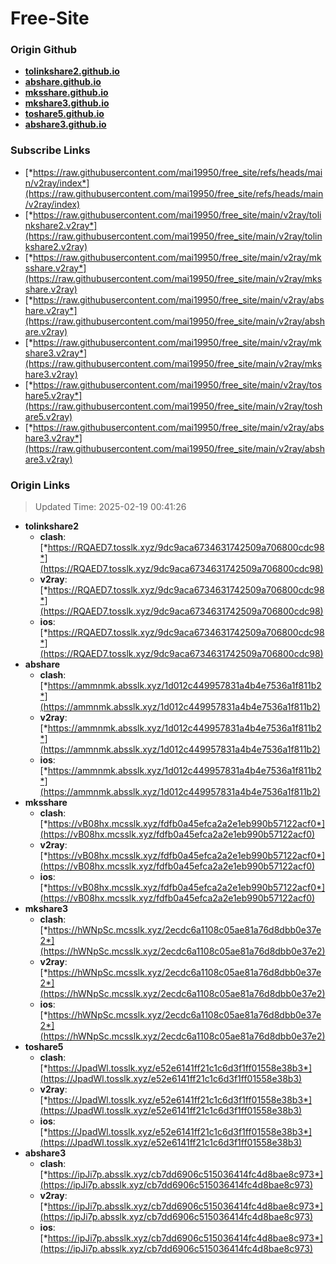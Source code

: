 # Free-Site

### Origin Github

- [**tolinkshare2.github.io**](https://github.com/tolinkshare2/tolinkshare2.github.io)
- [**abshare.github.io**](https://github.com/abshare/abshare.github.io)
- [**mksshare.github.io**](https://github.com/mksshare/mksshare.github.io)
- [**mkshare3.github.io**](https://github.com/mkshare3/mkshare3.github.io)
- [**toshare5.github.io**](https://github.com/toshare5/toshare5.github.io)
- [**abshare3.github.io**](https://github.com/abshare3/abshare3.github.io)

### Subscribe Links

- [*https://raw.githubusercontent.com/mai19950/free_site/refs/heads/main/v2ray/index*](https://raw.githubusercontent.com/mai19950/free_site/refs/heads/main/v2ray/index)
- [*https://raw.githubusercontent.com/mai19950/free_site/main/v2ray/tolinkshare2.v2ray*](https://raw.githubusercontent.com/mai19950/free_site/main/v2ray/tolinkshare2.v2ray)
- [*https://raw.githubusercontent.com/mai19950/free_site/main/v2ray/mksshare.v2ray*](https://raw.githubusercontent.com/mai19950/free_site/main/v2ray/mksshare.v2ray)
- [*https://raw.githubusercontent.com/mai19950/free_site/main/v2ray/abshare.v2ray*](https://raw.githubusercontent.com/mai19950/free_site/main/v2ray/abshare.v2ray)
- [*https://raw.githubusercontent.com/mai19950/free_site/main/v2ray/mkshare3.v2ray*](https://raw.githubusercontent.com/mai19950/free_site/main/v2ray/mkshare3.v2ray)
- [*https://raw.githubusercontent.com/mai19950/free_site/main/v2ray/toshare5.v2ray*](https://raw.githubusercontent.com/mai19950/free_site/main/v2ray/toshare5.v2ray)
- [*https://raw.githubusercontent.com/mai19950/free_site/main/v2ray/abshare3.v2ray*](https://raw.githubusercontent.com/mai19950/free_site/main/v2ray/abshare3.v2ray)

### Origin Links

> Updated Time: 2025-02-19 00:41:26

- **tolinkshare2**
  - **clash**: [*https://RQAED7.tosslk.xyz/9dc9aca6734631742509a706800cdc98*](https://RQAED7.tosslk.xyz/9dc9aca6734631742509a706800cdc98)
  - **v2ray**: [*https://RQAED7.tosslk.xyz/9dc9aca6734631742509a706800cdc98*](https://RQAED7.tosslk.xyz/9dc9aca6734631742509a706800cdc98)
  - **ios**: [*https://RQAED7.tosslk.xyz/9dc9aca6734631742509a706800cdc98*](https://RQAED7.tosslk.xyz/9dc9aca6734631742509a706800cdc98)
- **abshare**
  - **clash**: [*https://ammnmk.absslk.xyz/1d012c449957831a4b4e7536a1f811b2*](https://ammnmk.absslk.xyz/1d012c449957831a4b4e7536a1f811b2)
  - **v2ray**: [*https://ammnmk.absslk.xyz/1d012c449957831a4b4e7536a1f811b2*](https://ammnmk.absslk.xyz/1d012c449957831a4b4e7536a1f811b2)
  - **ios**: [*https://ammnmk.absslk.xyz/1d012c449957831a4b4e7536a1f811b2*](https://ammnmk.absslk.xyz/1d012c449957831a4b4e7536a1f811b2)
- **mksshare**
  - **clash**: [*https://vB08hx.mcsslk.xyz/fdfb0a45efca2a2e1eb990b57122acf0*](https://vB08hx.mcsslk.xyz/fdfb0a45efca2a2e1eb990b57122acf0)
  - **v2ray**: [*https://vB08hx.mcsslk.xyz/fdfb0a45efca2a2e1eb990b57122acf0*](https://vB08hx.mcsslk.xyz/fdfb0a45efca2a2e1eb990b57122acf0)
  - **ios**: [*https://vB08hx.mcsslk.xyz/fdfb0a45efca2a2e1eb990b57122acf0*](https://vB08hx.mcsslk.xyz/fdfb0a45efca2a2e1eb990b57122acf0)
- **mkshare3**
  - **clash**: [*https://hWNpSc.mcsslk.xyz/2ecdc6a1108c05ae81a76d8dbb0e37e2*](https://hWNpSc.mcsslk.xyz/2ecdc6a1108c05ae81a76d8dbb0e37e2)
  - **v2ray**: [*https://hWNpSc.mcsslk.xyz/2ecdc6a1108c05ae81a76d8dbb0e37e2*](https://hWNpSc.mcsslk.xyz/2ecdc6a1108c05ae81a76d8dbb0e37e2)
  - **ios**: [*https://hWNpSc.mcsslk.xyz/2ecdc6a1108c05ae81a76d8dbb0e37e2*](https://hWNpSc.mcsslk.xyz/2ecdc6a1108c05ae81a76d8dbb0e37e2)
- **toshare5**
  - **clash**: [*https://JpadWl.tosslk.xyz/e52e6141ff21c1c6d3f1ff01558e38b3*](https://JpadWl.tosslk.xyz/e52e6141ff21c1c6d3f1ff01558e38b3)
  - **v2ray**: [*https://JpadWl.tosslk.xyz/e52e6141ff21c1c6d3f1ff01558e38b3*](https://JpadWl.tosslk.xyz/e52e6141ff21c1c6d3f1ff01558e38b3)
  - **ios**: [*https://JpadWl.tosslk.xyz/e52e6141ff21c1c6d3f1ff01558e38b3*](https://JpadWl.tosslk.xyz/e52e6141ff21c1c6d3f1ff01558e38b3)
- **abshare3**
  - **clash**: [*https://ipJi7p.absslk.xyz/cb7dd6906c515036414fc4d8bae8c973*](https://ipJi7p.absslk.xyz/cb7dd6906c515036414fc4d8bae8c973)
  - **v2ray**: [*https://ipJi7p.absslk.xyz/cb7dd6906c515036414fc4d8bae8c973*](https://ipJi7p.absslk.xyz/cb7dd6906c515036414fc4d8bae8c973)
  - **ios**: [*https://ipJi7p.absslk.xyz/cb7dd6906c515036414fc4d8bae8c973*](https://ipJi7p.absslk.xyz/cb7dd6906c515036414fc4d8bae8c973)
